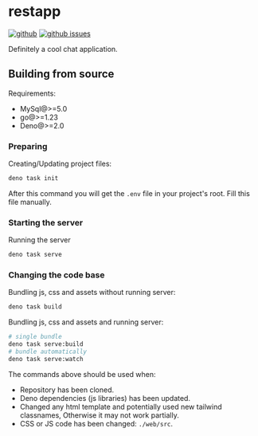 # restapp

[![github](https://img.shields.io/github/stars/Mopsgamer/restapp.svg?style=flat)](https://github.com/Mopsgamer/restapp)
[![github issues](https://img.shields.io/github/issues/Mopsgamer/restapp.svg?style=flat)](https://github.com/Mopsgamer/restapp/issues)

Definitely a cool chat application.

## Building from source

Requirements:

- MySql@>=5.0
- go@>=1.23
- Deno@>=2.0

### Preparing

Creating/Updating project files:

```bash
deno task init
```

After this command you will get the `.env` file in your project's root. Fill
this file manually.

### Starting the server

Running the server

```bash
deno task serve
```

### Changing the code base

Bundling js, css and assets without running server:

```bash
deno task build
```

Bundling js, css and assets and running server:

```bash
# single bundle
deno task serve:build
# bundle automatically
deno task serve:watch
```

The commands above should be used when:

- Repository has been cloned.
- Deno dependencies (js libraries) has been updated.
- Changed any html template and potentially used new tailwind classnames,
  Otherwise it may not work partially.
- CSS or JS code has been changed: `./web/src`.
